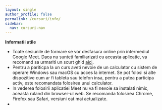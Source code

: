 ```yaml
---
layout: single
author_profile: false
permalink: /cursuri/info/
sidebar:
  nav: cursuri-nav
---
```

**Informatii utile**

* Toate sesiunile de formare se vor desfasura online prin intermediul Google Meet. Daca nu sunteti familiarizati cu aceasta aplicatie, va recomand sa urmariti un scurt ghid [aici](https://www.youtube.com/watch?v=kMw435EgMfM).
* Pentru a pariticpa la un curs aveti nevoie de un calculator cu sistem de operare Windows sau macOS cu acces la internet. Se pot folosi si alte dispozitive cum ar fi tableta sau telefon insa, pentru a putea participa activ, este recomandata folosirea unui calculator.
* In vederea folosirii aplicatiei Meet nu va fi nevoie sa instalati nimic, aceasta ruland din browser-ul web. Se recomanda folosirea Chrome, Firefox sau Safari, versiuni cat mai actualizate.
* 
